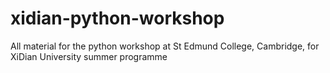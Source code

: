 # xidian-python-workshop
All material for the python workshop at St Edmund College, Cambridge, for XiDian University summer programme
